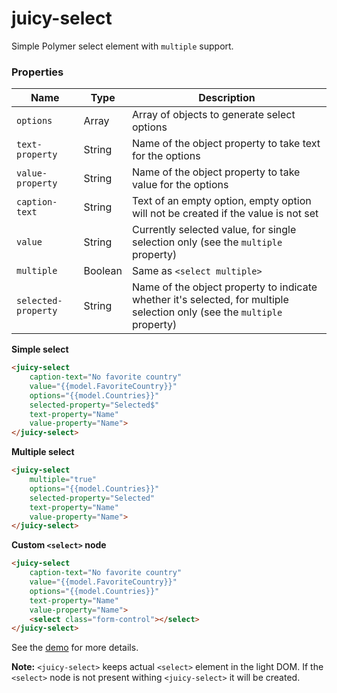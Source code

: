 # juicy-select

Simple Polymer select element with `multiple` support.

### Properties

Name                | Type    | Description
--------------------|---------|-----------------------------------------------------------------------------------------------------
`options`           | Array   | Array of objects to generate select options
`text-property`     | String  | Name of the object property to take text for the options
`value-property`    | String  | Name of the object property to take value for the options
`caption-text`      | String  | Text of an empty option, empty option will not be created if the value is not set
`value`             | String  | Currently selected value, for single selection only (see the `multiple` property)
`multiple`          | Boolean | Same as `<select multiple>`
`selected-property` | String  | Name of the object property to indicate whether it's selected, for multiple selection only (see the `multiple` property)

**Simple select**

```html
<juicy-select 
    caption-text="No favorite country" 
    value="{{model.FavoriteCountry}}" 
    options="{{model.Countries}}" 
    selected-property="Selected$" 
    text-property="Name" 
    value-property="Name">
</juicy-select>
```

**Multiple select**

```html
<juicy-select 
    multiple="true" 
    options="{{model.Countries}}" 
    selected-property="Selected" 
    text-property="Name" 
    value-property="Name">
</juicy-select>
```

**Custom `<select>` node**

```html
<juicy-select 
    caption-text="No favorite country" 
    value="{{model.FavoriteCountry}}" 
    options="{{model.Countries}}"
    text-property="Name" 
    value-property="Name">
    <select class="form-control"></select>
</juicy-select>
```

See the [demo](http://juicy.github.io/juicy-select/index.html) for more details.

**Note:** `<juicy-select>` keeps actual `<select>` element in the light DOM. If the `<select>` node is not present withing `<juicy-select>` it will be created.
